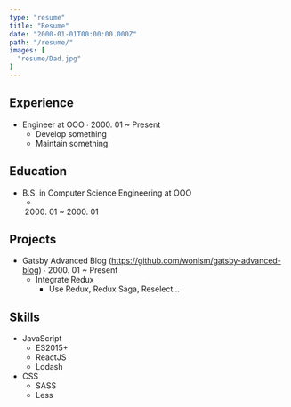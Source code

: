 ```yaml
---
type: "resume"
title: "Resume"
date: "2000-01-01T00:00:00.000Z"
path: "/resume/"
images: [
  "resume/Dad.jpg"
]
---
```


## Experience
- Engineer at OOO ∙ 2000. 01 ~ Present
  - Develop something
  - Maintain something

## Education
- B.S. in Computer Science Engineering at OOO
  - 2000. 01 ~ 2000. 01

## Projects
- Gatsby Advanced Blog (https://github.com/wonism/gatsby-advanced-blog) ∙ 2000. 01 ~ Present
  - Integrate Redux
    - Use Redux, Redux Saga, Reselect...

## Skills
- JavaScript
  - ES2015+
  - ReactJS
  - Lodash
- CSS
  - SASS
  - Less
